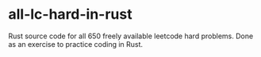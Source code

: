 # all-lc-hard-in-rust
Rust source code for all 650 freely available leetcode hard problems. Done as an exercise to practice coding in Rust.
